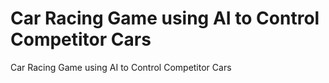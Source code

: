 # Car Racing Game using AI to Control Competitor Cars
Car Racing Game using AI to Control Competitor Cars
